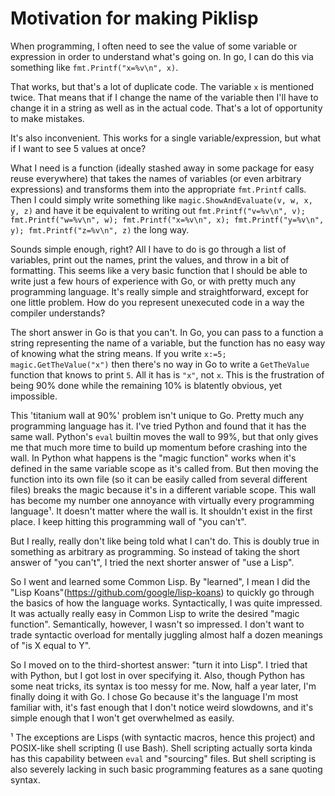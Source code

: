 # Motivation for making Piklisp

When programming, I often need to see the value of some variable or
expression in order to understand what's going on. In go, I can do
this via something like `fmt.Printf("x=%v\n", x)`.

That works, but that's a lot of duplicate code. The variable `x` is
mentioned twice. That means that if I change the name of the variable
then I'll have to change it in a string as well as in the actual
code. That's a lot of opportunity to make mistakes.

It's also inconvenient. This works for a single variable/expression,
but what if I want to see 5 values at once?

What I need is a function (ideally stashed away in some package for
easy reuse everywhere) that takes the names of variables (or even
arbitrary expressions) and transforms them into the appropriate
`fmt.Printf` calls. Then I could simply write something like
`magic.ShowAndEvaluate(v, w, x, y, z)` and have it be equivalent to
writing out `fmt.Printf("v=%v\n", v); fmt.Printf("w=%v\n", w);
fmt.Printf("x=%v\n", x); fmt.Printf("y=%v\n", y); fmt.Printf("z=%v\n",
z)` the long way.

Sounds simple enough, right? All I have to do is go through a list of
variables, print out the names, print the values, and throw in a bit
of formatting. This seems like a very basic function that I should be
able to write just a few hours of experience with Go, or with pretty
much any programming language. It's really simple and straightforward,
except for one little problem. How do you represent unexecuted code in
a way the compiler understands?

The short answer in Go is that you can't. In Go, you can pass to a
function a string representing the name of a variable, but the
function has no easy way of knowing what the string means. If you
write `x:=5; magic.GetTheValue("x")` then there's no way in Go to
write a `GetTheValue` function that knows to print `5`. All it has is
`"x"`, not `x`. This is the frustration of being 90% done while the
remaining 10% is blatently obvious, yet impossible.

This 'titanium wall at 90%' problem isn't unique to Go. Pretty much
any programming language has it. I've tried Python and found that it
has the same wall. Python's `eval` builtin moves the wall to 99%, but
that only gives me that much more time to build up momentum before
crashing into the wall. In Python what happens is the "magic function"
works when it's defined in the same variable scope as it's called
from. But then moving the function into its own file (so it can be
easily called from several different files) breaks the magic because
it's in a different variable scope. This wall has become my number one
annoyance with virtually every programming language¹. It doesn't
matter where the wall is. It shouldn't exist in the first place. I
keep hitting this programming wall of "you can't".

But I really, really don't like being told what I can't do. This is
doubly true in something as arbitrary as programming. So instead of
taking the short answer of "you can't", I tried the next shorter
answer of "use a Lisp".

So I went and learned some Common Lisp. By "learned", I mean I did the
"Lisp Koans"(https://github.com/google/lisp-koans) to quickly go
through the basics of how the language works. Syntactically, I was
quite impressed. It was actually really easy in Common Lisp to write
the desired "magic function". Semantically, however, I wasn't so
impressed. I don't want to trade syntactic overload for mentally
juggling almost half a dozen meanings of "is X equal to Y".

So I moved on to the third-shortest answer: "turn it into Lisp". I
tried that with Python, but I got lost in over specifying it. Also,
though Python has some neat tricks, its syntax is too messy for
me. Now, half a year later, I'm finally doing it with Go. I chose Go
because it's the language I'm most familiar with, it's fast enough
that I don't notice weird slowdowns, and it's simple enough that I
won't get overwhelmed as easily.



¹ The exceptions are Lisps (with syntactic macros, hence this project)
and POSIX-like shell scripting (I use Bash). Shell scripting actually
sorta kinda has this capability between `eval` and "sourcing"
files. But shell scripting is also severely lacking in such basic
programming features as a sane quoting syntax.
